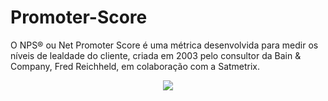 # Promoter-Score
O NPS® ou Net Promoter Score é uma métrica desenvolvida para medir os níveis de lealdade do cliente, criada em 2003 pelo consultor da Bain &amp; Company, Fred Reichheld, em colaboração com a Satmetrix.

<div style="text-align:center">
  <img src="https://imagens-revista-pro.vivadecora.com.br/uploads/2018/03/o-que-e-nps-0-a-10-768x176.png" >
</div>
